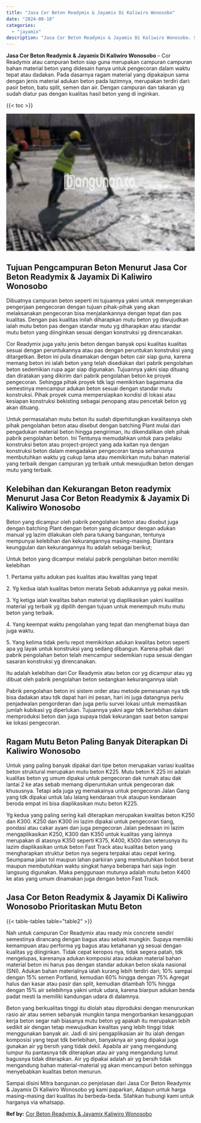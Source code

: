 ```yaml
---
title: "Jasa Cor Beton Readymix & Jayamix Di Kaliwiro Wonosobo"
date: "2024-08-18"
categories: 
  - "jayamix"
description: "Jasa Cor Beton Readymix & Jayamix Di Kaliwiro Wonosobo. Sampai disini Mitra bangunan.co penjelasan dari Jasa Cor Beton Readymix & Jayamix Di Kaliwiro Wonosob..."
---
```


**Jasa Cor Beton Readymix & Jayamix Di Kaliwiro Wonosobo** – Cor Readymix atau campuran beton siap guna merupakan campuran campuran bahan material beton yang didesain hanya untuk pengecoran dalam waktu tepat atau dadakan. Pada dasarnya ragam material yang dipakaipun sama dengan jenis material adukan beton pada lazimnya, merupakan terdiri dari: pasir beton, batu split, semen dan air. Dengan campuran dan takaran yg sudah diatur pas dengan kualitas hasil beton yang di inginkan.

{{< toc >}}

![Jasa Cor Beton Readymix & Jayamix Di Kaliwiro Wonosobo](/images/jasa-cor-readymix-50.png)

## Tujuan Pengcampuran Beton Menurut Jasa Cor Beton Readymix & Jayamix Di Kaliwiro Wonosobo

Dibuatnya campuran beton seperti ini tujuannya yakni untuk menyegerakan pengerjaan pengecoran dengan tujuan pihak-pihak yang akan melaksanakan pengecoran bisa menjalankannya dengan tepat dan pas kualitas. Dengan pas kualitas inilah diharapkan mutu beton yg diwujudkan ialah mutu beton pas dengan standar mutu yg diharapkan atau standar mutu beton yang diinginkan sesuai dengan konstruksi yg direncanakan.

Cor Readymix juga yaitu jenis beton dengan banyak opsi kualitas kualitas sesuai dengan peruntukannya atau pas dengan peruntukan konstruksi yang ditargetkan. Beton ini pula dinamakan dengan beton cair siap guna, karena memang beton ini ialah beton yang telah disediakan dari pabrik pengolahan beton sedemikian rupa agar siap digunakan. Tujuannya yakni siap dituang dan diratakan yang dikirim dari pabrik pengolahan beton ke proyek pengecoran. Sehingga pihak proyek tdk lagi memikirkan bagaimana dia semestinya mencampur adukan beton sesuai dengan standar mutu konstruksi. Pihak proyek cuma mempersiapkan kondisi di lokasi atau kesiapan konstruksi bekisting sebagai penopang atau pencetak beton yg akan dituang.

Untuk permasalahan mutu beton itu sudah diperhitungkan kwalitasnya oleh pihak pengolahan beton atau disebut dengan batching Plant mulai dari pengadukan material beton hingga pengiriman, itu dikendalikan oleh pihak pabrik pengolahan beton. Ini Tentunya memudahkan untuk para pelaku konstruksi beton atau project-project yang ada kaitan nya dengan konstruksi beton dalam mengadakan pengecoran tanpa seharusnya membutuhkan waktu yg cukup lama atau memikirkan mutu bahan material yang terbaik dengan campuran yg terbaik untuk mewujudkan beton dengan mutu yang terbaik.

## Kelebihan dan Kekurangan Beton readymix Menurut Jasa Cor Beton Readymix & Jayamix Di Kaliwiro Wonosobo

Beton yang dicampur oleh pabrik pengolahan beton atau disebut juga dengan batching Plant dengan beton yang dicampur dengan adukan manual yg lazim dilakukan oleh para tukang bangunan, tentunya mempunyai kelebihan dan kekurangannya masing-masing. Diantara keunggulan dan kekurangannya Itu adalah sebagai berikut;

Untuk beton yang dicampur melalui pabrik pengolahan beton memiliki kelebihan

1\. Pertama yaitu adukan pas kualitas atau kwalitas yang tepat

2\. Yg kedua ialah kualitas beton merata Sebab adukannya yg pakai mesin.

3\. Yg ketiga ialah kwalitas bahan material yg diaplikasikan yakni kualitas material yg terbaik yg dipilih dengan tujuan untuk menempuh mutu mutu beton yang terbaik.

4\. Yang keempat waktu pengolahan yang tepat dan menghemat biaya dan juga waktu.

5\. Yang kelima tidak perlu repot memikirkan adukan kwalitas beton seperti apa yg layak untuk konstruksi yang sedang dibangun. Karena pihak dari pabrik pengolahan beton telah mencampur sedemikian rupa sesuai dengan sasaran konstruksi yg direncanakan.

Itu adalah kelebihan dari Cor Readymix atau beton cor yg dicampur atau yg dibuat oleh pabrik pengolahan beton sedangkan kekurangannya ialah

Pabrik pengolahan beton ini sistem order atau metode pemesanan nya tdk bisa dadakan atau tdk dapat hari ini pesan, hari ini juga datangnya perlu penjadwalan pengorderan dan juga perlu survei lokasi untuk memastikan jumlah kubikasi yg diperlukan. Tujuannya yakni agar tdk berlebihan dalam memproduksi beton dan juga supaya tidak kekurangan saat beton sampai ke lokasi pengecoran.

## Ragam Mutu Beton Paling Banyak Diterapkan Di Kaliwiro Wonosobo

Untuk yang paling banyak dipakai dari tipe beton merupakan variasi kualitas beton struktural merupakan mutu beton K225. Mutu beton K 225 ini adalah kualitas beton yg umum dipakai untuk pengecoran dak rumah atau dak lantai 2 ke atas sebab memang diperuntukan untuk pengecoran dak khususnya. Tetapi ada juga yg memakainya untuk pengecoran Jalan Gang yang tdk dipakai untuk lalu lalang kendaraan truk ataupun kendaraan beroda empat ini bisa diaplikasikan mutu beton K225.

Yg kedua yang paling sering kali diterapkan merupakan kwalitas beton K250 dan K300. K250 dan K300 ini lazim dipakai untuk pengecoran tiang, pondasi atau cakar ayam dan juga pengecoran Jalan pedesaan ini lazim mengaplikasikan K250, K300 dan K350 untuk kualitas yang lainnya merupakan di atasnya K350 seperti K375, K400, K500 dan seterusnya itu lazim diaplikasikan untuk beton Fast Track atau kualitas beton yang mengharapkan struktur beton nya segera terpakai atau cepat kering. Seumpama jalan tol maupun lahan parkiran yang membutuhkan bobot berat maupun membutuhkan waktu singkat hanya beberapa hari saja ingin langsung digunakan. Maka penggunaan mutunya adalah mutu beton K400 ke atas yang umum dinamakan juga dengan beton Fast Track.

## Jasa Cor Beton Readymix & Jayamix Di Kaliwiro Wonosobo Prioritaskan Mutu Beton

{{< table-tables table="table2" >}}

Nah untuk campuran Cor Readymix atau ready mix concrete sendiri semestinya dirancang dengan bagus atau sebaik mungkin. Supaya memiliki kemampuan atau performa yg bagus atau ketahanan yg sesuai dengan kualitas yg diinginkan. Tidak cepat keropos nya, tidak segera patah, tdk mengelupas, karenanya adukan komposisi atau adukan material bahan material beton ini harus pas dengan standar adukan beton skala nasional (SNI). Adukan bahan materialnya ialah kurang lebih terdiri dari; 10% sampai dengan 15% semen Portland, kemudian 60% hingga dengan 75% Agregat halus dan kasar atau pasir dan split, kemudian ditambah 10% hingga dengan 15% air selebihnya yakni untuk udara, karena biarpun adukan benda padat mesti Ia memiliki kandungan udara di dalamnya.

Beton yang berkualitas tinggi itu diolah atau diproduksi dengan menurunkan rasio air atau semen sebanyak mungkin tanpa mengorbankan kesanggupan kerja beton segar nah biasanya mutu beton yg apakah itu merupakan lebih sedikit air dengan tetap mewujudkan kwalitas yang lebih tinggi tidak menggunakan banyak air. Jadi di sini pengaplikasian air Itu ialah dengan komposisi yang tepat tdk berlebihan, banyaknya air yang dipakai juga gunakan air yg bersih yang tidak dekil. Apabila air yang mengandung lumpur itu pantasnya tdk diterapkan atau air yang mengandung lumut bagusnya tidak diterapkan. Air yg dipakai adalah air yg bersih tidak mengandung bahan material-material yg akan mencampuri beton sehingga menyebabkan kualitas beton menurun.

Sampai disini Mitra bangunan.co penjelasan dari Jasa Cor Beton Readymix & Jayamix Di Kaliwiro Wonosobo yg kami paparkan, Adapun untuk harga masing-masing dari kualitas itu berbeda-beda. Silahkan hubungi kami untuk harganya via whatsapp.

**Ref by:** [Cor Beton Readymix & Jayamix Kaliwiro Wonosobo](https://id.wikipedia.org/wiki/Cor)
